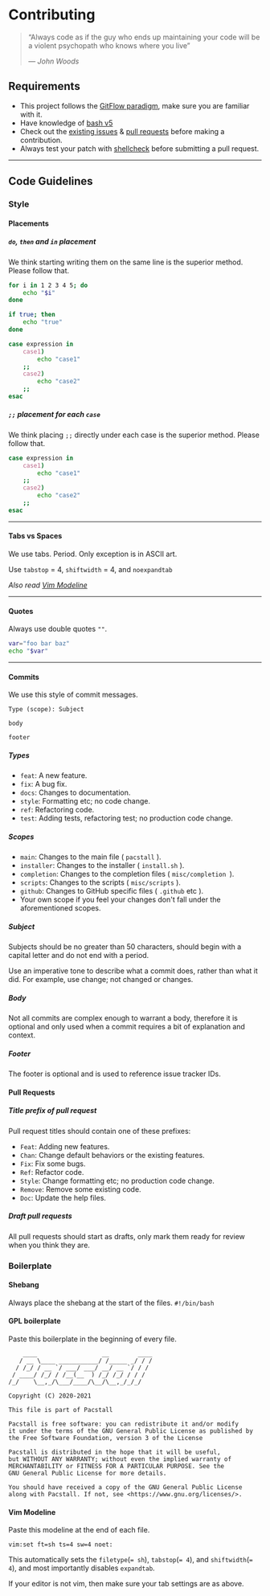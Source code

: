 <!--
    ____                  __        ____
   / __ \____ ___________/ /_____ _/ / /
  / /_/ / __ `/ ___/ ___/ __/ __ `/ / /
 / ____/ /_/ / /__(__  ) /_/ /_/ / / /
/_/    \__,_/\___/____/\__/\__,_/_/_/

Copyright (C) 2020-2021

This file is part of Pacstall

Pacstall is free software: you can redistribute it and/or modify
it under the terms of the GNU General Public License as published by
the Free Software Foundation, version 3 of the License

Pacstall is distributed in the hope that it will be useful,
but WITHOUT ANY WARRANTY; without even the implied warranty of
MERCHANTABILITY or FITNESS FOR A PARTICULAR PURPOSE. See the
GNU General Public License for more details.

You should have received a copy of the GNU General Public License
along with Pacstall. If not, see <https://www.gnu.org/licenses/>.
-->

# Contributing

> “Always code as if the guy who ends up maintaining your code will be a violent psychopath who knows where you live”
>
> — <cite>John Woods</cite>

## Requirements

* This project follows the [GitFlow paradigm](https://jointcenterforsatellitedataassimilation-jedi-docs.readthedocs-hosted.com/en/latest/inside/practices/gitflow.html), make sure you are familiar with it.
* Have knowledge of [bash v5](https://www.gnu.org/software/bash)
* Check out the [existing issues](https://github.com/pacstall/pacstall/issues) & [pull requests](https://github.com/pacstall/pacstall/pulls) before making a contribution.
* Always test your patch with [shellcheck](https://github.com/koalaman/shellcheck) before submitting a pull request.

---

## Code Guidelines

### Style

#### Placements

##### `do`, `then` and `in` placement
We think starting writing them on the same line is the superior method. Please follow that.
```bash
for i in 1 2 3 4 5; do
	echo "$i"
done
```
```bash
if true; then
	echo "true"
done
```
```bash
case expression in
	case1)
		echo "case1"
	;;
	case2)
		echo "case2"
	;;
esac
```

##### `;;` placement for each `case`
We think placing `;;` directly under each case is the superior method. Please follow that.
```bash
case expression in
	case1)
		echo "case1"
	;;
	case2)
		echo "case2"
	;;
esac
```

---

#### Tabs vs Spaces
We use tabs. Period. Only exception is in ASCII art.

Use `tabstop` = 4, `shiftwidth` = 4, and `noexpandtab`

*Also read [Vim Modeline](#vim-modeline)*

---

#### Quotes

Always use double quotes `""`.
```bash
var="foo bar baz"
echo "$var"
```

---

#### Commits

We use this style of commit messages.
```monospace
Type (scope): Subject

body

footer
```

##### Types

* `feat`: A new feature.
* `fix`: A bug fix.
* `docs`: Changes to documentation.
* `style`: Formatting etc; no code change.
* `ref`: Refactoring code.
* `test`: Adding tests, refactoring test; no production code change.

##### Scopes

* `main`: Changes to the main file ( `pacstall` ).
* `installer`: Changes to the installer ( `install.sh` ).
* `completion`: Changes to the completion files ( `misc/completion `).
* `scripts`: Changes to the scripts ( `misc/scripts` ).
* `github`: Changes to GitHub specific files ( `.github` etc ).
* Your own scope if you feel your changes don't fall under the aforementioned scopes.

##### Subject

Subjects should be no greater than 50 characters, should begin with a capital letter and do not end with a period.

Use an imperative tone to describe what a commit does, rather than what it did. For example, use change; not changed or changes.

##### Body

Not all commits are complex enough to warrant a body, therefore it is optional and only used when a commit requires a bit of explanation and context.

##### Footer

The footer is optional and is used to reference issue tracker IDs.

#### Pull Requests

##### Title prefix of pull request

Pull request titles should contain one of these prefixes:

* `Feat`: Adding new features.
* `Chan`: Change default behaviors or the existing features.
* `Fix`: Fix some bugs.
* `Ref`: Refactor code.
* `Style`: Change formatting etc; no production code change.
* `Remove`: Remove some existing code.
* `Doc`: Update the help files.

##### Draft pull requests

All pull requests should start as drafts, only mark them ready for review when you think they are.

### Boilerplate

#### Shebang
Always place the shebang at the start of the files.
`#!/bin/bash`

#### GPL boilerplate
Paste this boilerplate in the beginning of every file.
```monospace
    ____                  __        ____
   / __ \____ ___________/ /_____ _/ / /
  / /_/ / __ `/ ___/ ___/ __/ __ `/ / /
 / ____/ /_/ / /__(__  ) /_/ /_/ / / /
/_/    \__,_/\___/____/\__/\__,_/_/_/

Copyright (C) 2020-2021

This file is part of Pacstall

Pacstall is free software: you can redistribute it and/or modify
it under the terms of the GNU General Public License as published by
the Free Software Foundation, version 3 of the License

Pacstall is distributed in the hope that it will be useful,
but WITHOUT ANY WARRANTY; without even the implied warranty of
MERCHANTABILITY or FITNESS FOR A PARTICULAR PURPOSE. See the
GNU General Public License for more details.

You should have received a copy of the GNU General Public License
along with Pacstall. If not, see <https://www.gnu.org/licenses/>.
```

#### Vim Modeline

Paste this modeline at the end of each file.
```monospace
vim:set ft=sh ts=4 sw=4 noet:
```

This automatically sets the `filetype`(`= sh`), `tabstop`(`= 4`), and `shiftwidth`(`= 4`), and most importantly disables `expandtab`.

If your editor is not vim, then make sure your tab settings are as above.

[modeline]: # ( vim:set ft=markdown ts=4 sw=4 noet: )
